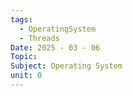 ```yaml
---
tags:
  - OperatingSystem
  - Threads
Date: 2025 - 03 - 06
Topic: 
Subject: Operating System
unit: 0
---
```

